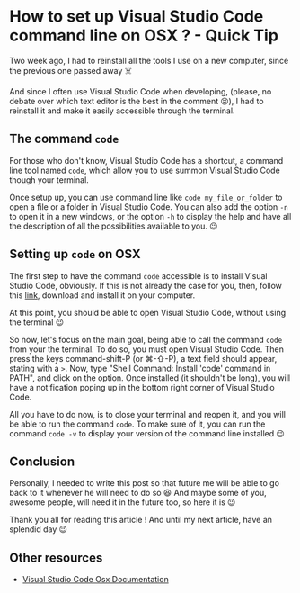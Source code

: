 # How to set up Visual Studio Code command line on OSX ? - Quick Tip

Two week ago, I had to reinstall all the tools I use on a new computer, since the previous one passed away ☠️

And since I often use Visual Studio Code when developing, (please, no debate over which text editor is the best in the comment 😝), I had to reinstall it and make it easily accessible through the terminal.

## The command `code`

For those who don't know, Visual Studio Code has a shortcut, a command line tool named `code`, which allow you to use summon Visual Studio Code though your terminal.

Once setup up, you can use command line like `code my_file_or_folder` to open a file or a folder in Visual Studio Code. You can also add the option `-n` to open it in a new windows, or the option `-h` to display the help and have all the description of all the possibilities available to you. 😉

## Setting up `code` on OSX

The first step to have the command `code` accessible is to install Visual Studio Code, obviously.
If this is not already the case for you, then, follow this [link](https://code.visualstudio.com/download), download and install it on your computer.

At this point, you should be able to open Visual Studio Code, without using the terminal 😉

So now, let's focus on the main goal, being able to call the command `code` from your the terminal.
To do so, you must open Visual Studio Code. Then press the keys command-shift-P (or ⌘-⇧-P), a text field should appear, stating with a `>`. Now, type "Shell Command: Install 'code' command in PATH", and click on the option. Once installed (it shouldn't be long), you will have a notification poping up in the bottom right corner of Visual Studio Code.

All you have to do now, is to close your terminal and reopen it, and you will be able to run the command `code`. To make sure of it, you can run the command `code -v` to display your version of the command line installed 😉

## Conclusion

Personally, I needed to write this post so that future me will be able to go back to it whenever he will need to do so 😆
And maybe some of you, awesome people, will need it in the future too, so here it is 😉

Thank you all for reading this article !
And until my next article, have an splendid day 😉

## Other resources

- [Visual Studio Code Osx Documentation](https://code.visualstudio.com/docs/setup/mac)
